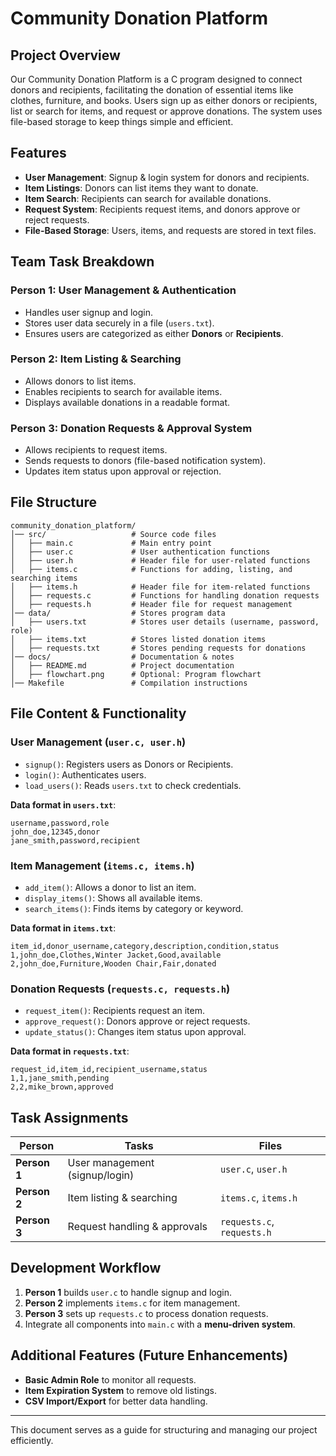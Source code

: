 # Community Donation Platform

## Project Overview
Our Community Donation Platform is a C program designed to connect donors and recipients, facilitating the donation of essential items like clothes, furniture, and books. Users sign up as either donors or recipients, list or search for items, and request or approve donations. The system uses file-based storage to keep things simple and efficient.

## Features
- **User Management**: Signup & login system for donors and recipients.
- **Item Listings**: Donors can list items they want to donate.
- **Item Search**: Recipients can search for available donations.
- **Request System**: Recipients request items, and donors approve or reject requests.
- **File-Based Storage**: Users, items, and requests are stored in text files.

## Team Task Breakdown
### **Person 1: User Management & Authentication**
- Handles user signup and login.
- Stores user data securely in a file (`users.txt`).
- Ensures users are categorized as either **Donors** or **Recipients**.

### **Person 2: Item Listing & Searching**
- Allows donors to list items.
- Enables recipients to search for available items.
- Displays available donations in a readable format.

### **Person 3: Donation Requests & Approval System**
- Allows recipients to request items.
- Sends requests to donors (file-based notification system).
- Updates item status upon approval or rejection.

## File Structure
```
community_donation_platform/
│── src/                   # Source code files
│   ├── main.c             # Main entry point
│   ├── user.c             # User authentication functions
│   ├── user.h             # Header file for user-related functions
│   ├── items.c            # Functions for adding, listing, and searching items
│   ├── items.h            # Header file for item-related functions
│   ├── requests.c         # Functions for handling donation requests
│   ├── requests.h         # Header file for request management
│── data/                  # Stores program data
│   ├── users.txt          # Stores user details (username, password, role)
│   ├── items.txt          # Stores listed donation items
│   ├── requests.txt       # Stores pending requests for donations
│── docs/                  # Documentation & notes
│   ├── README.md          # Project documentation
│   ├── flowchart.png      # Optional: Program flowchart
│── Makefile               # Compilation instructions
```

## File Content & Functionality
### **User Management (`user.c, user.h`)**
- `signup()`: Registers users as Donors or Recipients.
- `login()`: Authenticates users.
- `load_users()`: Reads `users.txt` to check credentials.

**Data format in `users.txt`**:
```
username,password,role
john_doe,12345,donor
jane_smith,password,recipient
```

### **Item Management (`items.c, items.h`)**
- `add_item()`: Allows a donor to list an item.
- `display_items()`: Shows all available items.
- `search_items()`: Finds items by category or keyword.

**Data format in `items.txt`**:
```
item_id,donor_username,category,description,condition,status
1,john_doe,Clothes,Winter Jacket,Good,available
2,john_doe,Furniture,Wooden Chair,Fair,donated
```

### **Donation Requests (`requests.c, requests.h`)**
- `request_item()`: Recipients request an item.
- `approve_request()`: Donors approve or reject requests.
- `update_status()`: Changes item status upon approval.

**Data format in `requests.txt`**:
```
request_id,item_id,recipient_username,status
1,1,jane_smith,pending
2,2,mike_brown,approved
```

## Task Assignments
| **Person** | **Tasks** | **Files** |
|------------|----------|-----------|
| **Person 1** | User management (signup/login) | `user.c`, `user.h` |
| **Person 2** | Item listing & searching | `items.c`, `items.h` |
| **Person 3** | Request handling & approvals | `requests.c`, `requests.h` |

## Development Workflow
1. **Person 1** builds `user.c` to handle signup and login.
2. **Person 2** implements `items.c` for item management.
3. **Person 3** sets up `requests.c` to process donation requests.
4. Integrate all components into `main.c` with a **menu-driven system**.

## Additional Features (Future Enhancements)
- **Basic Admin Role** to monitor all requests.
- **Item Expiration System** to remove old listings.
- **CSV Import/Export** for better data handling.

---
This document serves as a guide for structuring and managing our project efficiently.

